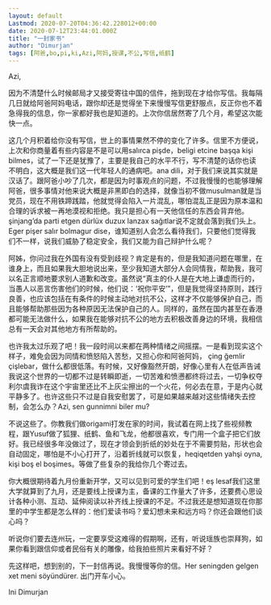 ```yaml
---
layout: default
Lastmod: 2020-07-20T04:36:42.228012+00:00
date: 2020-07-12T23:44:01.000Z
title: "一封家书"
author: "Dimurjan"
tags: [阿爸,bo,pi,ki,Azi,阿妈,授课,不公,写信,纸鹤]
---
```


Azi,

因为不清楚什么时候邮局才又接受寄往中国的信件，拖到现在才给你写信。我每隔几日就给阿爸阿妈电话，跟你却还是觉得坐下来慢慢写信更舒服点，反正你也不着急得我的信息，你一家都好我也是知道的。上次你信居然寄了几个月，希望这次能快一点。

这几个月积着给你没有写信，世上的事情果然不停的变化了许多。信里不方便说，上次和你商量着有些内容是不是可以用salırca pişde，beligi etcine başqa kişi bilmes，试了一下还是犹豫了，主要是我自己的水平不行，写不清楚的话你也读不明白，这大概是我们这一代年轻人的通病吧。ana dili，对于我们来说其实就是汉话了。跟阿爸小吵了几次，都是因为时事观点的问题，不过我慢慢的也能够理解阿爸，很多事情对他来说大概是非黑即白的选择，就像当初不做musulman就是当党员，现在不用铁蹄践踏，他就觉得会陷入一片混乱，哪怕混乱正是因为原本温和合理的诉求被一再地漠视和拒绝。我只是担心有一天他信任的东西会背弃他。şinjang’da parti etgen dürlüx duzux lanzax sağıtlar说不定就会落到我们头上。Eger pişer salır bolmagur dise，谁知道别人会怎么看待我们，只要他们觉得我们不一样，说我们威胁了稳定安全，我们又能为自己辩护什么呢？

阿姊，你问过我在外国有没有受到歧视？肯定是有的，但是我知道问题在哪里，在谁身上，而且如果我大胆地说出来，至少我知道大部分人会同情我，帮助我，我可以名正言顺地要求别人道歉和改变。虽然说“真主的仆人是在大地上谦虚而行的，当愚人以恶言伤害他们的时候，他们说：‘祝你平安’”，但是我觉得坚持原则，践行良善，也应该包括在有条件的时候主动地对抗不公，这样才不仅能够保护自己，而且能够帮助那些因为各种原因无法保护自己的人。同样的，虽然在国内甚至在香港都可能无法做什么，如果我在能够对抗不公的地方去积极改善身边的环境，我相信总有一天会对其他地方有所帮助的。

也许我太过乐观了吧！我一段时间以来都在两种情绪之间摇摆。一是看到现实这个样子，难免会因为同情和愤怒陷入苦愁，又担心你和阿爸阿妈， çing ğemlir çişlebar，做什么都很低落。有时候，又好像豁然开朗，好像心里有人在低声告诫我说这个世界的一切都不过是转瞬即逝，一切苦难和愤懑都终将过去，一切争权夺利尔虞我诈在这个宇宙里还比不上灰尘擦出的一个火花，何必去在意，于是内心就平静多了。也许这些只不过是自我安慰罢了，可是如果越来越对这些情绪失去控制，会怎么办？Azi, sen gunnimni biler mu?

不说这些了。你教我们做origami打发在家的时间，我试着在网上找了些视频教程，跟Yusuf做了狐狸、纸鹤、鱼和飞龙，他都很喜欢，专门用一个盒子把它们放好。我已经很多年没做过了，现在才领会到折纸的妙处在于不需要剪贴，形状也会自动固定，哪怕是不小心打开了，沿着折线就可以恢复，heqiqetden yahşi oyna, kişi boş el boşimes。等做了些复杂的我给你几个寄过去。

你大概很期待着九月份重新开学，又可以见到可爱的学生们吧！eş lesaf我们这里大学就算到了九月，还是要线上授课为主，备课的工作量大了许多，还要费心思设计各种小测、互动、延伸阅读以补齐线上授课的不足。不过我还是想知道现在你那里的中学生都是怎么样的：他们爱读书吗？爱幻想未来和远方吗？你还会跟他们谈心吗？

听说你们要去连州玩，一定要享受这难得的假期啊，还有，听说瑶族也崇拜狗，如果你看到跟信仰或者民俗有关的雕像，给我拍些照片来看好不好？

先这样吧，想到别的，下一封信再说。我慢慢等你的信。Her seningden gelgen xet meni söyündürer. 出门开车小心。

Ini Dimurjan

